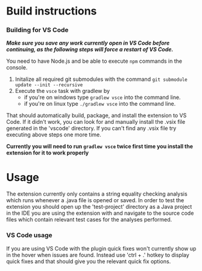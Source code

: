 # Build instructions

### Building for VS Code

***Make sure you save any work currently open in VS Code before continuing, as the following steps will force a restart of VS Code.***

You need to have Node.js and be able to execute `npm` commands in the console.

1. Initalize all required git submodules with the command `git submodule update --init --recursive`
2. Execute the `vsce` task with gradlew by
   - if you're on windows type `gradlew vsce` into the command line.
   - if you're on linux type `./gradlew vsce` into the command line.

That should automatically build, package, and install the extension to VS Code. If it didn't work, you can look for and manually install the .vsix file generated in the 'vscode' directory. If you can't find any .vsix file try executing above steps one more time.

**Currently you will need to run `gradlew vsce` twice first time you install the extension for it to work properly** 



# Usage

The extension currently only contains a string equality checking analysis which runs whenever a .java file is opened or saved. In order to test the extension you should open up the 'test-project' directory as a Java project in the IDE you are using the extension with and navigate to the source code files which contain relevant test cases for the analyses performed.

### VS Code usage

If you are using VS Code with the plugin quick fixes won't currently show up in the hover when issues are found. Instead use 'ctrl + .' hotkey  to display quick fixes and that should give you the relevant quick fix options.